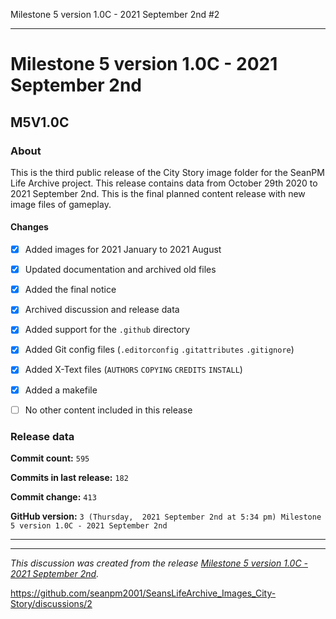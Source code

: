 Milestone 5 version 1.0C - 2021 September 2nd #2


***

# Milestone 5 version 1.0C - 2021 September 2nd

## M5V1.0C

### About

This is the third public release of the City Story image folder for the SeanPM Life Archive project. This release contains data from October 29th 2020 to 2021 September 2nd. This is the final planned content release with new image files of gameplay.

#### Changes
 
- [x]  Added images for 2021 January to 2021 August

- [x] Updated documentation and archived old files

- [x] Added the final notice

- [x] Archived discussion and release data

- [x] Added support for the `.github` directory

- [x] Added Git config files (`.editorconfig` `.gitattributes` `.gitignore`)

- [x] Added X-Text files (`AUTHORS` `COPYING` `CREDITS` `INSTALL`)

- [x] Added a makefile

- [ ] No other content included in this release

<!-- 
Changes in this release:

- [x] Deleted 22 `IGNORE.md` files

- [x] Documentation updates, adding release notes for v1

- [ ] No other changes in this release
!-->

### Release data

**Commit count:** `595`

**Commits in last release:** `182`

**Commit change:** `413`

**GitHub version:** `3 (Thursday,  2021 September 2nd at 5:34 pm) Milestone 5 version 1.0C - 2021 September 2nd`

***


<hr /><em>This discussion was created from the release <a href='https://github.com/seanpm2001/SeansLifeArchive_Images_City-Story/releases/tag/M5V1.0C'>Milestone 5 version 1.0C - 2021 September 2nd</a>.</em>

https://github.com/seanpm2001/SeansLifeArchive_Images_City-Story/discussions/2

